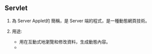 ## Servlet 
1. 為 Server Applet的 簡稱，是 Server 端的程式，是一種動態網頁技術。
2. 用途: 

    * 用在互動式地瀏覽和修改資料，生成動態內容。
    * 